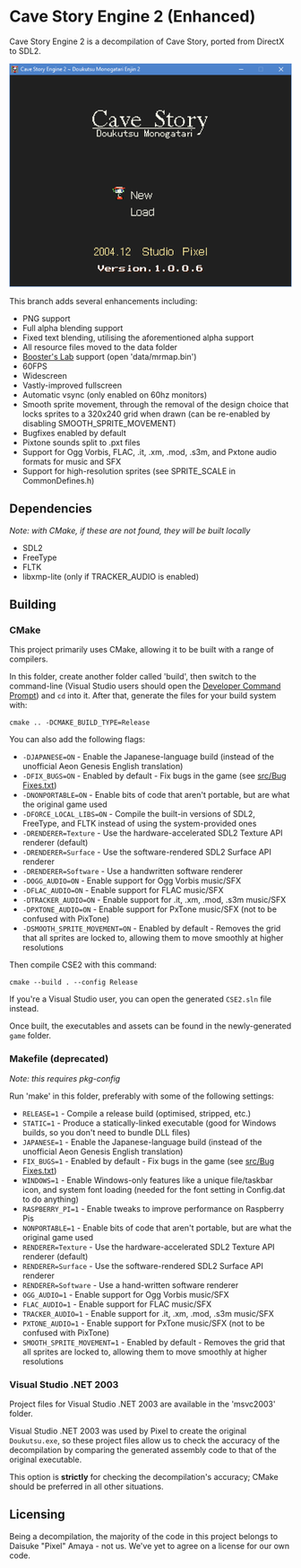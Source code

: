 # Cave Story Engine 2 (Enhanced)

Cave Story Engine 2 is a decompilation of Cave Story, ported from DirectX to SDL2.

![Screenshot](screenshot.png)

This branch adds several enhancements including:
* PNG support
* Full alpha blending support
* Fixed text blending, utilising the aforementioned alpha support
* All resource files moved to the data folder
* [Booster's Lab](https://github.com/taedixon/boosters-lab) support (open 'data/mrmap.bin')
* 60FPS
* Widescreen
* Vastly-improved fullscreen
* Automatic vsync (only enabled on 60hz monitors)
* Smooth sprite movement, through the removal of the design choice that locks sprites to a 320x240 grid when drawn (can be re-enabled by disabling SMOOTH_SPRITE_MOVEMENT)
* Bugfixes enabled by default
* Pixtone sounds split to .pxt files
* Support for Ogg Vorbis, FLAC, .it, .xm, .mod, .s3m, and Pxtone audio formats for music and SFX
* Support for high-resolution sprites (see SPRITE_SCALE in CommonDefines.h)

## Dependencies

*Note: with CMake, if these are not found, they will be built locally*

* SDL2
* FreeType
* FLTK
* libxmp-lite (only if TRACKER_AUDIO is enabled)

## Building

### CMake

This project primarily uses CMake, allowing it to be built with a range of compilers.

In this folder, create another folder called 'build', then switch to the command-line (Visual Studio users should open the [Developer Command Prompt](https://docs.microsoft.com/en-us/dotnet/framework/tools/developer-command-prompt-for-vs)) and `cd` into it. After that, generate the files for your build system with:

```
cmake .. -DCMAKE_BUILD_TYPE=Release
```

You can also add the following flags:
* `-DJAPANESE=ON` - Enable the Japanese-language build (instead of the unofficial Aeon Genesis English translation)
* `-DFIX_BUGS=ON` - Enabled by default - Fix bugs in the game (see [src/Bug Fixes.txt](src/Bug%20Fixes.txt))
* `-DNONPORTABLE=ON` - Enable bits of code that aren't portable, but are what the original game used
* `-DFORCE_LOCAL_LIBS=ON` - Compile the built-in versions of SDL2, FreeType, and FLTK instead of using the system-provided ones
* `-DRENDERER=Texture` - Use the hardware-accelerated SDL2 Texture API renderer (default)
* `-DRENDERER=Surface` - Use the software-rendered SDL2 Surface API renderer
* `-DRENDERER=Software` - Use a handwritten software renderer
* `-DOGG_AUDIO=ON` - Enable support for Ogg Vorbis music/SFX
* `-DFLAC_AUDIO=ON` - Enable support for FLAC music/SFX
* `-DTRACKER_AUDIO=ON` - Enable support for .it, .xm, .mod, .s3m music/SFX
* `-DPXTONE_AUDIO=ON` - Enable support for PxTone music/SFX (not to be confused with PixTone)
* `-DSMOOTH_SPRITE_MOVEMENT=ON` - Enabled by default - Removes the grid that all sprites are locked to, allowing them to move smoothly at higher resolutions

Then compile CSE2 with this command:

```
cmake --build . --config Release
```

If you're a Visual Studio user, you can open the generated `CSE2.sln` file instead.

Once built, the executables and assets can be found in the newly-generated `game` folder.

### Makefile (deprecated)

*Note: this requires pkg-config*

Run 'make' in this folder, preferably with some of the following settings:

* `RELEASE=1` - Compile a release build (optimised, stripped, etc.)
* `STATIC=1` - Produce a statically-linked executable (good for Windows builds, so you don't need to bundle DLL files)
* `JAPANESE=1` - Enable the Japanese-language build (instead of the unofficial Aeon Genesis English translation)
* `FIX_BUGS=1` - Enabled by default - Fix bugs in the game (see [src/Bug Fixes.txt](src/Bug%20Fixes.txt))
* `WINDOWS=1` - Enable Windows-only features like a unique file/taskbar icon, and system font loading (needed for the font setting in Config.dat to do anything)
* `RASPBERRY_PI=1` - Enable tweaks to improve performance on Raspberry Pis
* `NONPORTABLE=1` - Enable bits of code that aren't portable, but are what the original game used
* `RENDERER=Texture` - Use the hardware-accelerated SDL2 Texture API renderer (default)
* `RENDERER=Surface` - Use the software-rendered SDL2 Surface API renderer
* `RENDERER=Software` - Use a hand-written software renderer
* `OGG_AUDIO=1` - Enable support for Ogg Vorbis music/SFX
* `FLAC_AUDIO=1` - Enable support for FLAC music/SFX
* `TRACKER_AUDIO=1` - Enable support for .it, .xm, .mod, .s3m music/SFX
* `PXTONE_AUDIO=1` - Enable support for PxTone music/SFX (not to be confused with PixTone)
* `SMOOTH_SPRITE_MOVEMENT=1` - Enabled by default - Removes the grid that all sprites are locked to, allowing them to move smoothly at higher resolutions

### Visual Studio .NET 2003

Project files for Visual Studio .NET 2003 are available in the 'msvc2003' folder.

Visual Studio .NET 2003 was used by Pixel to create the original `Doukutsu.exe`, so these project files allow us to check the accuracy of the decompilation by comparing the generated assembly code to that of the original executable.

This option is **strictly** for checking the decompilation's accuracy; CMake should be preferred in all other situations.

## Licensing

Being a decompilation, the majority of the code in this project belongs to Daisuke "Pixel" Amaya - not us. We've yet to agree on a license for our own code.
